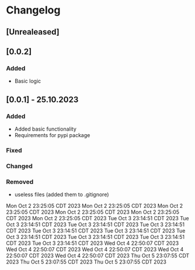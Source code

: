 # Changelog
## [Unrealeased]

## [0.0.2]

### Added 

- Basic logic

## [0.0.1] - 25.10.2023

### Added 

- Added basic functionality
- Requirements for pypi package

### Fixed

### Changed

### Removed

- useless files (added them to .gitignore)






Mon Oct 2 23:25:05 CDT 2023
Mon Oct 2 23:25:05 CDT 2023
Mon Oct 2 23:25:05 CDT 2023
Mon Oct 2 23:25:05 CDT 2023
Mon Oct 2 23:25:05 CDT 2023
Mon Oct 2 23:25:05 CDT 2023
Tue Oct 3 23:14:51 CDT 2023
Tue Oct 3 23:14:51 CDT 2023
Tue Oct 3 23:14:51 CDT 2023
Tue Oct 3 23:14:51 CDT 2023
Tue Oct 3 23:14:51 CDT 2023
Tue Oct 3 23:14:51 CDT 2023
Tue Oct 3 23:14:51 CDT 2023
Tue Oct 3 23:14:51 CDT 2023
Tue Oct 3 23:14:51 CDT 2023
Tue Oct 3 23:14:51 CDT 2023
Wed Oct 4 22:50:07 CDT 2023
Wed Oct 4 22:50:07 CDT 2023
Wed Oct 4 22:50:07 CDT 2023
Wed Oct 4 22:50:07 CDT 2023
Wed Oct 4 22:50:07 CDT 2023
Thu Oct 5 23:07:55 CDT 2023
Thu Oct 5 23:07:55 CDT 2023
Thu Oct 5 23:07:55 CDT 2023
